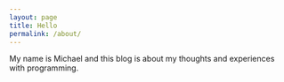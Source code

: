 ```yaml
---
layout: page
title: Hello
permalink: /about/
---
```


My name is Michael and this blog is about my thoughts and experiences with programming. 